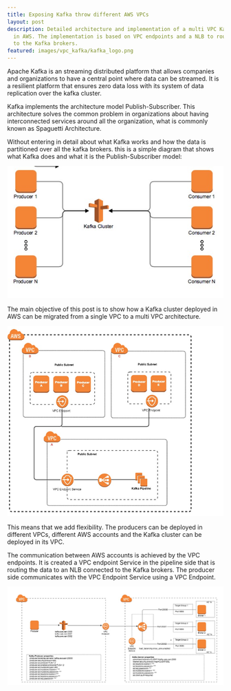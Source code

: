 ```yaml
---
title: Exposing Kafka throw different AWS VPCs
layout: post
description: Detailed architecture and implementation of a multi VPC Kafka ecosystem
  in AWS. The implementation is based on VPC endpoints and a NLB to route the traffic
  to the Kafka brokers.
featured: images/vpc_kafka/kafka_logo.png
---
```


Apache Kafka is an streaming distributed platform that allows companies and organizations to have a central point where data can be streamed. It is a resilient platform that ensures zero data loss with its system of data replication over the kafka cluster. 

Kafka implements the architecture model Publish-Subscriber. This architecture solves the common problem in organizations about having interconnected services around all the organization, what is commonly known as Spaguetti Architecture. 

Without entering in detail about what Kafka works and how the data is partitioned over all the kafka brokers. this is a simple diagram that shows what Kafka does and what it is the Publish-Subscriber model:

<center><img src="/assets/images/vpc_kafka/kafka_model.jpg"/></center>


The main objective of this post is to show how a Kafka cluster deployed in AWS can be migrated from a single VPC to a multi VPC architecture. 

<center><img src="/assets/images/vpc_kafka/basic_architecture_multi_environment.jpg"/></center>

This means that we add flexibility. The producers can be deployed in different VPCs, different AWS accounts and the Kafka cluster can be deployed in its VPC. 

The communication between AWS accounts is achieved by the VPC endpoints. It is created a VPC endpoint Service in the pipeline side that is routing the data to an NLB connected to the Kafka brokers. The producer side communicates with the VPC Endpoint Service using a VPC Endpoint.


<center><img src="/assets/images/vpc_kafka/multi_vpc_detailed_arch.jpg"/></center>
